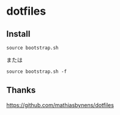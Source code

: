# dotfiles

## Install

`source bootstrap.sh`

または

`source bootstrap.sh -f`

## Thanks
https://github.com/mathiasbynens/dotfiles
